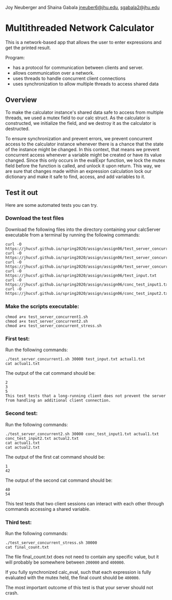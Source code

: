 Joy Neuberger and Shaina Gabala
jneuber6@jhu.edu, sgabala2@jhu.edu

# Multithreaded Network Calculator
This is a network-based app that allows the user to enter expressions and get the printed result.

Program:
* has a protocol for communication between clients and server.
* allows communication over a network.
* uses threads to handle concurrent client connections
* uses synchronization to allow multiple threads to access shared data

## Overview
To make the calculator instance's shared data safe to access from multiple threads, we used a mutex field to our calc struct. As the calculator is constructed, we initialize the field, and we destroy it as the calculator is destructed.

To ensure synchronization and prevent errors, we prevent concurrent access to the calculator instance whenever there is a chance that the state of the instance might be changed. In this context, that means we prevent concurrent access whenever a variable might be created or have its value changed. Since this only occurs in the evalExpr function, we lock the mutex field before the function is called, and unlock it upon return. This way, we are sure that changes made within an expression calculation lock our dictionary and make it safe to find, access, and add variables to it.

## Test it out
Here are some automated tests you can try.

### Download the test files
Download the following files into the directory containing your calcServer executable from a terminal by running the following commands:

```
curl -O https://jhucsf.github.io/spring2020/assign/assign06/test_server_concurrent1.sh
curl -O https://jhucsf.github.io/spring2020/assign/assign06/test_server_concurrent2.sh
curl -O https://jhucsf.github.io/spring2020/assign/assign06/test_server_concurrent_stress.sh
curl -O https://jhucsf.github.io/spring2020/assign/assign06/test_input.txt
curl -O https://jhucsf.github.io/spring2020/assign/assign06/conc_test_input1.txt
curl -O https://jhucsf.github.io/spring2020/assign/assign06/conc_test_input2.txt

```

### Make the scripts executable:
```
chmod a+x test_server_concurrent1.sh
chmod a+x test_server_concurrent2.sh
chmod a+x test_server_concurrent_stress.sh
```

### First test: 
Run the following commands:
```
./test_server_concurrent1.sh 30000 test_input.txt actual1.txt
cat actual1.txt
```
The output of the cat command should be:
```
2
3
5
This test tests that a long-running client does not prevent the server from handling an additional client connection.
```
### Second test: 
Run the following commands:
```
./test_server_concurrent2.sh 30000 conc_test_input1.txt actual1.txt conc_test_input2.txt actual2.txt
cat actual1.txt
cat actual2.txt
```
The output of the first cat command should be:
```
1
42
```
The output of the second cat command should be:
```
40
54
```
This test tests that two client sessions can interact with each other through commands accessing a shared variable.

### Third test: 
Run the following commands:
```
./test_server_concurrent_stress.sh 30000
cat final_count.txt
```
The file final_count.txt does not need to contain any specific value, but it will probably be somewhere between `200000` and `400000`.

If you fully synchronized calc_eval, such that each expression is fully evaluated with the mutex held, the final count should be `400000`.

The most important outcome of this test is that your server should not crash.